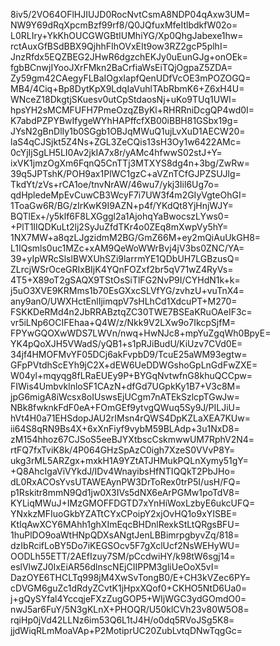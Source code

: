 8iv5/2VO64OFlHJIUJD0RocNvtCsmA8NDP04qAxw3UM=
NW9Y69dRqXpcmBzf99rf8/Q0JQfuxMfeItlbdkfW02o=
L0RLIry+YkKhOUCGWGBtIUMhiYG/Xp0QhgJabexe1hw=
rctAuxGfBSdBBX9QjhhFIhOVxEIt9ow3RZ2gcP5plhI=
JnzRfdx5EQZBEG2JHwR6dgzchEKJy0uEunGJg+onOEk=
fgbBCnwjIYooJXrFMkn2BaCrfiaWsEiTQjOgpaZ5ZDA=
Zy59gm42CAegyFLBaIOgxIapfQenUDfVcOE3mPOZOGQ=
MB4/4Ciq+Bp8DytKpX9LdqIaVuhlTAbRbmK6+Z6xH4U=
WNceZ18DkgtjSKuesv0utCpStdaosNj+uKo9TUq1UWI=
hpsYH2sMCMFUFH7PmeOzqZByKl+RHRRniDcgQP4wd0I=
K7abdPZPYBwIfygeWYhHAPffcfXB00iBBH81GSbx19g=
JYsN2gBnDlIy1b0SGgb1OBJqMWuQ1ujLvXuD1AECW20=
laS4qCJSjkt5Z4Ns+ZGL3ZeCQis13sH3Oy1w6422AMc=
0cYjIjSgLH5LI0Av2jkIA7x8r/yAMc4hfwwS02stJ+Y=
ixVK1jmzOgXm6FqnQ5CnTTj3MTXYS8dg4n+3bg/ZwRw=
39q5JPTshK/POH9ax1PlWC1gzC+aVZnTCfGJPZSUJlg=
TkdYt/zVs+rCA1oe/tnvNrAW/46wu7/ykj3Iil6Ug7o=
qdHpledeMpEvCuwCB3WcyF7i7UW3f4m2GIyVgteOhGI=
1ToaGw6R/BG/zIrKwK9I9AZN+p4f/YKdQt8YjHnjWJY=
BQTlEx+/y5klf6F8LXGggl2a1AjohqYaBwocszLYws0=
+PlT1IIQDKuLt2lj2SyJuZfdTKr4o0ZEq8mXwpVy5hY=
1NX7MW+a8qzLJgzidmM2BG/GmZ66M+ey2mQiAuUkGH8=
L1IQsmls0uc1MZc+xAM9QeWoWWrBvj4jV3bs0ZNC/YA=
39+yIpWRcSlslBWXUhSZi9larrmYE1QDbUH7LGBzusQ=
ZLrcjWSrOceGRIxBIjK4YQnFOZxf2br5qV71wZ4RyVs=
4T5+X89oT2gSAQX9TStOsSiTlFG2NvP9I/CYHdN1k+k=
j5uO3XVE9KRMms1b70EsGXxcSLVfYG/zvhzU+vuTnX4=
any9anO/UWXHctEnlIjimqpV7sHLhCd1XdcuPT+M270=
FSKKDeRMd4n2JbRRABztqZC30TWE7BSEaKRuOAeIF3c=
vr5iLNp6OCIFEhaa+Q4W/z/Nkk9V2LXw9o7IkcpSjfM=
FPYwGQOXwWDS7LWVn/nwq+HwNJc8+mpYuZgqWh0BpyE=
YK4pQoXJH5VWadS/yQB1+s1pRJiBudU/KiUzv7CVd0E=
34jf4HMOFMvYF05DCj6akFvpbD9/TcuE25aWM93egtw=
GFpPVtdhScEYh9jC2X+dEW6UeDDWGshoGpLnGdFwZXE=
W04yl+mqyqg8fLRaEUEy9P+BYGqNvtwfnG8khuQCCpw=
FIWis4UmbvklnloSF1CAzN+dfGd7UGpkKy1B7+V3c8M=
jpG6migA8iWcsx8oIUswsEjUCgm7nATEkSzlcpTGwJw=
NBk8fwknkFdF0eA+FOmGEf9ytvgQWuq5Sy9J/PILJiU=
hVt4H0a71EHSdopJAU2rIMsn4rQWS4DpKZLaXEA7KUw=
ii64S8qRN9Bs4X+6xXnFiyf9vybM59BLAdp+3u1NxD8=
zM154hhoz67CJSoS5eeBJYXtbscCskmwwUM7RphV2N4=
rtFQ7fxTviK8k/4P064GHzSpAzC0igh7XzeS0VVvP8Y=
ukg3rML5ARZgx+mxkH1A9YZtATJHMukPQLnXymy51gY=
+Q8AhcIgaViVYkdJ/IDv4WnayibsHfNTIQQkT2PbJHo=
dL0RxACOsYvsUTAWEAynPW3DrToRex0trP5I/usH/FQ=
p1Rskitr8mmN9Qd1jw0X3IVs5dNX6eArPGMw1poTdV8=
KYLiqMWuJ+IMzGMOFFDGTD7xYnHiWoxLzbyE6ukcUFQ=
YNxkzMFIuoGkbYZATtCYxCPoipY2xjOvHQ1o9xYISBE=
KtIqAwXCY6MAhh1ghXImEqcBHDnlRexkStLtQRgsBFU=
1huPlDO9oaWtHNpQDXsANgtJenLBBimrpgbyvZq/818=
dzIbRcifLoBY5Do7iKEGSOcv5F7gXclUcf2NsWEHyWU=
OODLh55ETT/2AEfIzuy7SM/pCcdwiHY/k98tW6sgj14=
eslVlwZJ0IxEiAR56dlnscNEjCIIPPM3gliUeOoX5vI=
DazOYE6THCLTq998jM4XwSvTongB0/E+CH3kVZec6PY=
cDVGM6guZc1dRdyZCvtK1jHpxXQof0+CKHO5NtD6Ua0=
j+gQySYfal4YccqjeFXzZugGOP5+WIjWGC3ydGOmdO0=
nwJ5ar6FuY/5N3gKLnX+PHOQR/U50klCVh23v80W5O8=
rqiHp0jVd42LLNz6im53Q6L1tJ4H/o0dq5RVoJSg5K8=
jjdWiqRLmMoaVAp+P2MotiprUC20ZubLvtqDNwTqgGc=
